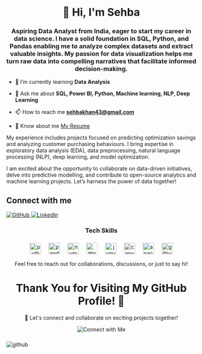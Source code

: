 <h1 align="center">👋 Hi, 
  I'm Sehba</h1>
<h3 align="center">Aspiring Data Analyst from India, eager to start my career in data science. I have a solid foundation in SQL, Python, and Pandas enabling me to analyze complex datasets and extract valuable insights. My passion for data visualization helps me turn raw data into compelling narratives that facilitate informed decision-making.</h3>

- 🌱 I’m currently learning **Data Analysis**

- 💬 Ask me about **SQL, Power BI, Python, Machine learning, NLP, Deep Learning**

- 📫 How to reach me **sehbakhan43@gmail.com**


- 📄 Know about me [My Resume](https://github.com/user-attachments/files/18164844/SEHBAKHAN-DataScientist-Pl3j.pdf)

My experience includes projects focused on predicting optimization savings and analyzing customer purchasing behaviours. I bring expertise in exploratory data analysis (EDA), data preprocessing, natural language processing (NLP), deep learning, and model optimization.

I am excited about the opportunity to collaborate on data-driven initiatives, delve into predictive modelling, and contribute to open-source analytics and machine learning projects. Let’s harness the power of data together!

## <h2 align=left> Connect with me </h2>
  
  <a href="https://github.com/sehbakhan">
    <img src="https://img.shields.io/badge/GitHub-181717?style=for-the-badge&logo=github&logoColor=white" alt="GitHub"/>
  </a>
  <a href="https://www.linkedin.com/in/sehbakhan27/">
    <img src="https://img.shields.io/badge/LinkedIn-0077B5?style=for-the-badge&logo=linkedin&logoColor=white" alt="LinkedIn"/>
  </a>

  
<!--   </a>
  <a href="https://leetcode.com/u/sehbakhan43/">
    <img src="https://img.shields.io/badge/Leetcode-%23FFA116?style=for-the-badge&logo=leetcode&color=%23000" alt="Leetcode"/>
  </a> -->

</div>

###

<h3 align="center">Tech Skills</h3>

###

<div align="center">
  <img src="https://cdn.jsdelivr.net/gh/devicons/devicon/icons/python/python-original.svg" height="30" alt="python logo"  />
  <img width="12" />
  <img src="https://cdn.jsdelivr.net/gh/devicons/devicon/icons/pandas/pandas-original.svg" height="30" alt="pandas logo"  />
  <img width="12" />
  <img src="https://cdn.jsdelivr.net/gh/devicons/devicon/icons/numpy/numpy-original.svg" height="30" alt="numpy logo"  />
  <img width="12" />
  <img src="https://cdn.jsdelivr.net/gh/devicons/devicon/icons/mysql/mysql-original.svg" height="30" alt="mysql logo"  />
  <img width="12" />
  <img src="https://cdn.jsdelivr.net/gh/devicons/devicon/icons/jupyter/jupyter-original.svg" height="30" alt="jupyter logo"  />
  <img width="12" />
  <img src="https://cdn.simpleicons.org/canva/00C4CC" height="30" alt="canva logo"  />
  <img width="12" />
  <img src="https://cdn.simpleicons.org/anaconda/44A833" height="30" alt="anaconda logo"  />
  <img width="12" />
  <img src="https://skillicons.dev/icons?i=github" height="30" alt="github logo"  />
</div>


<!-- <div align="center">
  <img src="https://img.shields.io/badge/Jupyter-F37626?logo=jupyter&logoColor=black&style=for-the-badge" height="38" alt="jupyter logo"  />
  <img width="8" />
  <img src="https://img.shields.io/badge/Python-3776AB?logo=python&logoColor=white&style=for-the-badge" height="38" alt="python logo"  />
  <img width="8" />
  <img src="https://img.shields.io/badge/MySQL-4479A1?logo=mysql&logoColor=white&style=for-the-badge" height="38" alt="mysql logo"  />
  <img width="8" />
  <img src="https://img.shields.io/badge/pandas-150458?logo=pandas&logoColor=white&style=for-the-badge" height="38" alt="pandas logo"  />
  <img width="8" />
  <img src="https://img.shields.io/badge/NumPy-013243?logo=numpy&logoColor=white&style=for-the-badge" height="38" alt="numpy logo"  />
  <img width="8" />
  <img src="https://img.shields.io/badge/Visual Studio-5C2D91?logo=visualstudio&logoColor=white&style=for-the-badge" height="38" alt="visualstudio logo"  />
  <img width="8" />
  <img src="https://img.shields.io/badge/GitHub-181717?logo=github&logoColor=white&style=for-the-badge" height="38" alt="github logo"  />
  <img width="8" />
  <img src="https://img.shields.io/badge/Anaconda-44A833?logo=anaconda&logoColor=white&style=for-the-badge" height="38" alt="anaconda logo"  />
</div> -->

<p align="center">
  Feel free to reach out for collaborations, discussions, or just to say hi!
</p>

###

<h1 align='center' >Thank You for Visiting My GitHub Profile! 👋</h1>

<p align="center">
  🚀 Let's connect and collaborate on exciting projects together!
</p>

<p align="center">
  <img src="https://img.shields.io/badge/Connect%20with%20Me-%2312100E.svg?&style=for-the-badge&logo=dev.to&logoColor=white" alt="Connect with Me">
</p>

###
![github](https://github.com/user-attachments/assets/4a45be71-5eeb-4e7d-bf7e-22e5066ba551)
